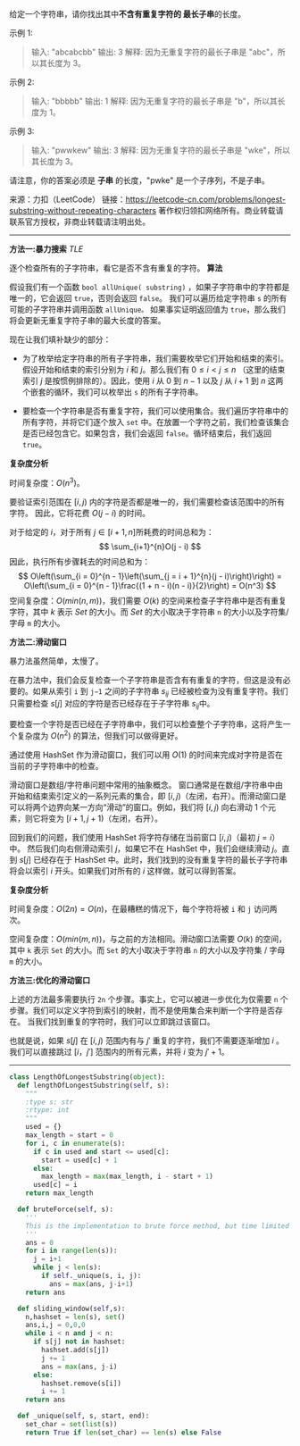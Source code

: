 
给定一个字符串，请你找出其中**不含有重复字符的 最长子串**的长度。

示例 1:

>输入: "abcabcbb"
输出: 3
解释: 因为无重复字符的最长子串是 "abc"，所以其长度为 3。

示例 2:

>输入: "bbbbb"
输出: 1
解释: 因为无重复字符的最长子串是 "b"，所以其长度为 1。

示例 3:

>输入: "pwwkew"
输出: 3
解释: 因为无重复字符的最长子串是 "wke"，所以其长度为 3。

请注意，你的答案必须是 **子串** 的长度，"pwke" 是一个子序列，不是子串。

来源：力扣（LeetCode）
链接：https://leetcode-cn.com/problems/longest-substring-without-repeating-characters
著作权归领扣网络所有。商业转载请联系官方授权，非商业转载请注明出处。

----

**方法一:暴力搜索**
*TLE*

逐个检查所有的子字符串，看它是否不含有重复的字符。
**算法**

假设我们有一个函数 `bool allUnique( substring)` ，如果子字符串中的字符都是唯一的，它会返回 `true`，否则会返回 `false`。 我们可以遍历给定字符串 `s` 的所有可能的子字符串并调用函数 `allUnique。` 如果事实证明返回值为 `true`，那么我们将会更新无重复字符子串的最大长度的答案。

现在让我们填补缺少的部分：

- 为了枚举给定字符串的所有子字符串，我们需要枚举它们开始和结束的索引。假设开始和结束的索引分别为 $i$ 和 $j$。那么我们有 $0 \leq i \lt j \leq n$ （这里的结束索引 $j$ 是按惯例排除的）。因此，使用 $i$ 从 $0$ 到 $n - 1$ 以及 $j$ 从 $i+1$ 到 $n$ 这两个嵌套的循环，我们可以枚举出 `s` 的所有子字符串。

- 要检查一个字符串是否有重复字符，我们可以使用集合。我们遍历字符串中的所有字符，并将它们逐个放入 `set` 中。在放置一个字符之前，我们检查该集合是否已经包含它。如果包含，我们会返回 `false`。循环结束后，我们返回 `true`。

**复杂度分析**

时间复杂度：$O(n^3)$。

要验证索引范围在 $[i, j)$ 内的字符是否都是唯一的，我们需要检查该范围中的所有字符。 因此，它将花费 $O(j−i)$ 的时间。

对于给定的 $i$，对于所有 $j \in [i+1, n]$所耗费的时间总和为：
$$
\sum_{i+1}^{n}O(j - i)
$$
因此，执行所有步骤耗去的时间总和为：
$$
O\left(\sum_{i = 0}^{n - 1}\left(\sum_{j = i + 1}^{n}(j - i)\right)\right) = O\left(\sum_{i = 0}^{n - 1}\frac{(1 + n - i)(n - i)}{2}\right) = O(n^3)
$$
空间复杂度：$O(min(n, m))$，我们需要 $O(k)$ 的空间来检查子字符串中是否有重复字符，其中 $k$ 表示 $Set$ 的大小。而 $Set$ 的大小取决于字符串 `n` 的大小以及字符集/字母 `m` 的大小。

**方法二:滑动窗口**

暴力法虽然简单，太慢了。

在暴力法中，我们会反复检查一个子字符串是否含有有重复的字符，但这是没有必要的。如果从索引 `i` 到 `j−1` 之间的子字符串 $s_{ij}$
​
已经被检查为没有重复字符。我们只需要检查 $s[j]$ 对应的字符是否已经存在于子字符串 $s_{ij}$中。

要检查一个字符是否已经在子字符串中，我们可以检查整个子字符串，这将产生一个复杂度为 $O(n^2)$ 的算法，但我们可以做得更好。

通过使用 HashSet 作为滑动窗口，我们可以用 $O(1)$ 的时间来完成对字符是否在当前的子字符串中的检查。

滑动窗口是数组/字符串问题中常用的抽象概念。 窗口通常是在数组/字符串中由开始和结束索引定义的一系列元素的集合，即 $[i,j)$（左闭，右开）。而滑动窗口是可以将两个边界向某一方向“滑动”的窗口。例如，我们将 $[i, j)$ 向右滑动 1 个元素，则它将变为 $[i+1, j+1)$（左闭，右开）。

回到我们的问题，我们使用 HashSet 将字符存储在当前窗口 $[i, j)$（最初 $j=i$）中。 然后我们向右侧滑动索引 $j$，如果它不在 HashSet 中，我们会继续滑动 $j$。直到 $s[j]$ 已经存在于 HashSet 中。此时，我们找到的没有重复字符的最长子字符串将会以索引 $i$ 开头。如果我们对所有的 $i$ 这样做，就可以得到答案。

**复杂度分析**

时间复杂度：$O(2n)=O(n)$，在最糟糕的情况下，每个字符将被 `i` 和 `j` 访问两次。

空间复杂度：$O(min(m, n))$，与之前的方法相同。滑动窗口法需要 $O(k)$ 的空间，其中 `k` 表示 `Set` 的大小。而 `Set` 的大小取决于字符串 `n` 的大小以及字符集 / 字母 `m` 的大小。

**方法三:优化的滑动窗口**

上述的方法最多需要执行 `2n` 个步骤。事实上，它可以被进一步优化为仅需要 `n` 个步骤。我们可以定义字符到索引的映射，而不是使用集合来判断一个字符是否存在。 当我们找到重复的字符时，我们可以立即跳过该窗口。

也就是说，如果 $s[j]$ 在 $[i, j)$ 范围内有与 $j'$ 重复的字符，我们不需要逐渐增加 $i$ 。 我们可以直接跳过 $[i，j']$ 范围内的所有元素，并将 $i$ 变为 $j' + 1$。

---

```python
class LengthOfLongestSubstring(object):
  def lengthOfLongestSubstring(self, s):
    """
    :type s: str
    :rtype: int
    """
    used = {}
    max_length = start = 0
    for i, c in enumerate(s):
      if c in used and start <= used[c]:
        start = used[c] + 1
      else:
        max_length = max(max_length, i - start + 1)
      used[c] = i
    return max_length

  def bruteForce(self, s):
    '''
    This is the implementation to brute force method, but time limited
    '''
    ans = 0
    for i in range(len(s)):
      j = i+1
      while j < len(s):
        if self._unique(s, i, j):
          ans = max(ans, j-i+1)
    return ans

  def sliding_window(self,s):
    n,hashset = len(s), set()
    ans,i,j = 0,0,0
    while i < n and j < n:
      if s[j] not in hashset:
        hashset.add(s[j])
        j += 1
        ans = max(ans, j-i)
      else:
        hashset.remove(s[i])
        i += 1
    return ans

  def _unique(self, s, start, end):
    set_char = set(list(s))
    return True if len(set_char) == len(s) else False
```
